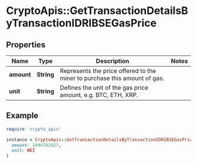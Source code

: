 # CryptoApis::GetTransactionDetailsByTransactionIDRIBSEGasPrice

## Properties

| Name | Type | Description | Notes |
| ---- | ---- | ----------- | ----- |
| **amount** | **String** | Represents the price offered to the miner to purchase this amount of gas. |  |
| **unit** | **String** | Defines the unit of the gas price amount, e.g. BTC, ETH, XRP. |  |

## Example

```ruby
require 'crypto_apis'

instance = CryptoApis::GetTransactionDetailsByTransactionIDRIBSEGasPrice.new(
  amount: 2994782927,
  unit: WEI
)
```

